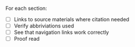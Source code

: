 For each section:

- [ ] Links to source materials where citation needed
- [ ] Verify abbriviations used
- [ ] See that navigation links work correctly
- [ ] Proof read
